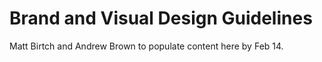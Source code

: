 # Brand and Visual Design Guidelines

Matt Birtch and Andrew Brown to populate content here by Feb 14.

